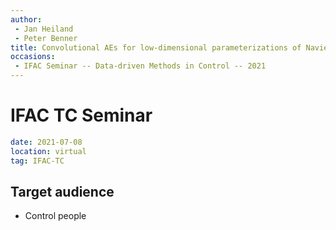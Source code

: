 ```yaml
---
author: 
 - Jan Heiland
 - Peter Benner
title: Convolutional AEs for low-dimensional parameterizations of Navier-Stokes flow
occasions:
 - IFAC Seminar -- Data-driven Methods in Control -- 2021
---
```


# IFAC TC Seminar

```yaml
date: 2021-07-08
location: virtual
tag: IFAC-TC
```

## Target audience

 * Control people

